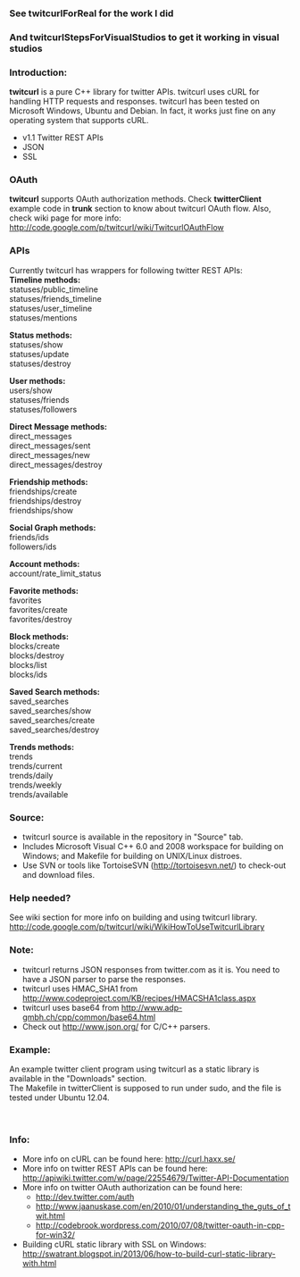 ### See twitcurlForReal for the work I did  
### And twitcurlStepsForVisualStudios to get it working in visual studios

### Introduction: ###
**twitcurl** is a pure C++ library for twitter APIs. twitcurl uses cURL for handling HTTP requests and responses. twitcurl has been tested on Microsoft Windows, Ubuntu and Debian. In fact, it works just fine on any operating system that supports cURL.
  * v1.1 Twitter REST APIs
  * JSON
  * SSL

### OAuth ###
**twitcurl** supports OAuth authorization methods. Check **twitterClient** example code in **trunk** section to know about twitcurl OAuth flow. Also, check wiki page for more info: http://code.google.com/p/twitcurl/wiki/TwitcurlOAuthFlow


### APIs ###
Currently twitcurl has wrappers for following twitter REST APIs:<br>
<b>Timeline methods:</b><br>
statuses/public_timeline<br>
statuses/friends_timeline<br>
statuses/user_timeline<br>
statuses/mentions<br>

<b>Status methods:</b><br>
statuses/show<br>
statuses/update<br>
statuses/destroy<br>

<b>User methods:</b><br>
users/show<br>
statuses/friends<br>
statuses/followers<br>

<b>Direct Message methods:</b><br>
direct_messages<br>
direct_messages/sent<br>
direct_messages/new<br>
direct_messages/destroy<br>

<b>Friendship methods:</b><br>
friendships/create<br>
friendships/destroy<br>
friendships/show<br>

<b>Social Graph methods:</b><br>
friends/ids<br>
followers/ids<br>

<b>Account methods:</b><br>
account/rate_limit_status<br>

<b>Favorite methods:</b><br>
favorites<br>
favorites/create<br>
favorites/destroy<br>

<b>Block methods:</b><br>
blocks/create<br>
blocks/destroy<br>
blocks/list<br>
blocks/ids<br>

<b>Saved Search methods:</b><br>
saved_searches<br>
saved_searches/show<br>
saved_searches/create<br>
saved_searches/destroy<br>

<b>Trends methods:</b><br>
trends<br>
trends/current<br>
trends/daily<br>
trends/weekly<br>
trends/available<br>

<h3>Source:</h3>
<ul><li>twitcurl source is available in the repository in "Source" tab.<br>
</li><li>Includes Microsoft Visual C++ 6.0 and 2008 workspace for building on Windows; and Makefile for building on UNIX/Linux distroes.<br>
</li><li>Use SVN or tools like TortoiseSVN (<a href='http://tortoisesvn.net/'>http://tortoisesvn.net/</a>) to check-out and download files.</li></ul>


<h3>Help needed?</h3>
See wiki section for more info on building and using twitcurl library.<br>
<a href='http://code.google.com/p/twitcurl/wiki/WikiHowToUseTwitcurlLibrary'>http://code.google.com/p/twitcurl/wiki/WikiHowToUseTwitcurlLibrary</a>


<h3>Note:</h3>
<ul><li>twitcurl returns JSON responses from twitter.com as it is. You need to have a JSON parser to parse the responses.<br>
</li><li>twitcurl uses HMAC_SHA1  from <a href='http://www.codeproject.com/KB/recipes/HMACSHA1class.aspx'>http://www.codeproject.com/KB/recipes/HMACSHA1class.aspx</a>
</li><li>twitcurl uses base64 from <a href='http://www.adp-gmbh.ch/cpp/common/base64.html'>http://www.adp-gmbh.ch/cpp/common/base64.html</a>
</li><li>Check out <a href='http://www.json.org/'>http://www.json.org/</a> for C/C++ parsers.</li></ul>


<h3>Example:</h3>
An example twitter client program using twitcurl as a static library is available in the "Downloads" section.<br>
The Makefile in twitterClient is supposed to run under sudo, and the file is tested under Ubuntu 12.04.<br>
<br>
<br>
<h3>Info:</h3>
<ul><li>More info on cURL can be found here: <a href='http://curl.haxx.se/'>http://curl.haxx.se/</a>
</li><li>More info on twitter REST APIs can be found here: <a href='http://apiwiki.twitter.com/w/page/22554679/Twitter-API-Documentation'>http://apiwiki.twitter.com/w/page/22554679/Twitter-API-Documentation</a>
</li><li>More info on twitter OAuth authorization can be found here:<br>
<ul><li><a href='http://dev.twitter.com/auth'>http://dev.twitter.com/auth</a>
</li><li><a href='http://www.jaanuskase.com/en/2010/01/understanding_the_guts_of_twit.html'>http://www.jaanuskase.com/en/2010/01/understanding_the_guts_of_twit.html</a>
</li><li><a href='http://codebrook.wordpress.com/2010/07/08/twitter-oauth-in-cpp-for-win32/'>http://codebrook.wordpress.com/2010/07/08/twitter-oauth-in-cpp-for-win32/</a>
</li></ul></li><li>Building cURL static library with SSL on Windows: <a href='http://swatrant.blogspot.in/2013/06/how-to-build-curl-static-library-with.html'>http://swatrant.blogspot.in/2013/06/how-to-build-curl-static-library-with.html</a>
